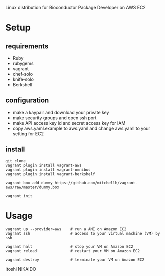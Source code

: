 Linux distribution for Bioconductor Package Developer on AWS EC2

# Setup
## requirements
- Ruby
- rubygems
- vagrant
- chef-solo
- knife-solo
- Berkshelf

## configuration
- make a kaypair and download your private key
- make security groups and open ssh port
- make API access key id and secret access key for IAM
- copy aws.yaml.example to aws.yaml and change aws.yaml to your setting for EC2

## install
```
git clone
vagrant plugin install vagrant-aws
vagrant plugin install vagrant-omnibus
vagrant plugin install vagrant-berkshelf

vagrant box add dummy https://github.com/mitchellh/vagrant-aws/raw/master/dummy.box

vagrant init
```

# Usage
```
vagrant up --provider=aws    # run a AMI on Amazon EC2
vagrant ssh                  # access to your virtual machine (VM) by ssh

vagrant halt                 # stop your VM on Amazon EC2
vagrant reload               # restart your VM on Amazon EC2

vagrant destroy              # terminate your VM on Amazon EC2
```

Itoshi NIKAIDO <dritoshi at gmail dot com>
